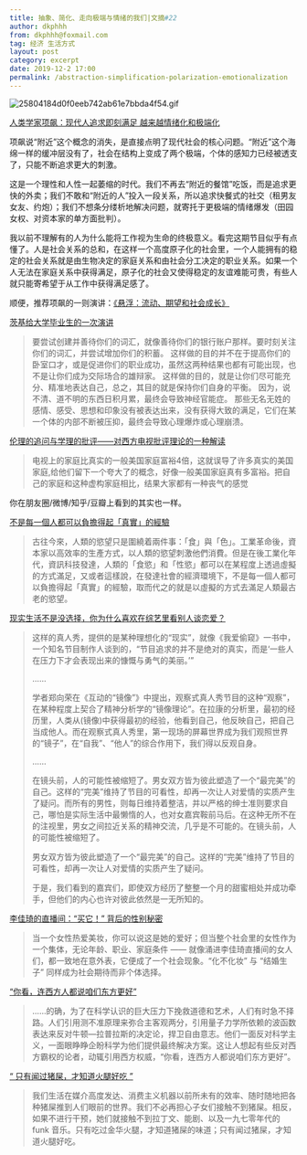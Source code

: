 ```yaml
---
title: 抽象、简化、走向极端与情绪的我们|文摘#22
author: dkphhh
from: dkphhh@foxmail.com
tag: 经济 生活方式
layout: post
category: excerpt
date: 2019-12-2 17:00
permalink: /abstraction-simplification-polarization-emotionalization
---
```


![25804184d0f0eeb742ab61e7bbda4f54.gif](https://i.loli.net/2020/03/02/Cy74KJIFDtBbnlX.gif)

[人类学家项飙：现代人追求即刻满足 越来越情绪化和极端化](https://v.qq.com/x/cover/mzc00200c5sxk4p/o3026pze76s.html?)

项飙说“附近”这个概念的消失，是直接点明了现代社会的核心问题。“附近”这个海绵一样的缓冲层没有了，社会在结构上变成了两个极端，个体的感知力已经被透支了，只能不断追求更大的刺激。

这是一个理性和人性一起萎缩的时代。我们不再去“附近的餐馆”吃饭，而是追求更快的外卖；我们不敢和“附近的人”投入一段关系，所以追求快餐式的社交（租男友女友、约炮）；我们不想条分缕析地解决问题，就寄托于更极端的情绪爆发（田园女权、对资本家的单方面批判）。

我以前不理解有的人为什么能将工作视为生命的终极意义。看完这期节目似乎有点懂了。人是社会关系的总和，在这样一个高度原子化的社会里，一个人能拥有的稳定的社会关系就是由生物决定的家庭关系和由社会分工决定的职业关系。如果一个人无法在家庭关系中获得满足，原子化的社会又使得稳定的友谊难能可贵，有些人就只能寄希望于从工作中获得满足感了。

顺便，推荐项飙的一则演讲：[《悬浮：流动、期望和社会成长》](http://www.qdaily.com/articles/59801.html)

[茨基给大学毕业生的一次演讲](https://mp.weixin.qq.com/s/4Z1bZpxG5ddb1iTTezLQ4A)

> 要尝试创建并善待你们的词汇，就像善待你们的银行账户那样。要时刻关注你们的词汇，并尝试增加你们的积蓄。
> 这样做的目的并不在于提高你们的卧室口才，或是促进你们的职业成功，虽然这两种结果也都有可能出现，也不是让你们成为交际场合的雄辩家。
> 这样做的目的，就是让你们尽可能充分、精准地表达自己，总之，其目的就是保持你们自身的平衡。
> 因为，说不清、道不明的东西日积月累，最终会导致神经官能症。
> 那些无名无姓的感情、感受、思想和印象没有被表达出来，没有获得大致的满足，它们在某一个体的内部不断被压抑，最终会导致心理爆炸或心理崩溃。

[伦理的追问与学理的批评――对西方电视批评理论的一种解读](http://media.people.com.cn/GB/4735364.html)

> 电视上的家庭比真实的一般美国家庭富裕4倍，这就误导了许多真实的美国家庭,给他们留下一个夸大了的概念，好像一般美国家庭真有多富裕。把自己的家庭和这种虚构家庭相比，结果大家都有一种丧气的感觉

你在朋友圈/微博/知乎/豆瓣上看到的其实也一样。

[不是每一個人都可以負擔得起「真實」的經驗](https://matters.news/@yellowcandle/%E6%AC%B2%E6%B1%82%E4%B8%8D%E6%BB%BF%E7%9A%84%E7%B6%93%E6%BF%9F%E5%AD%B8-zdpuAmZxB7ohZpXP4w6csjFY6c2NUCwwKgMUDHR1sypXNwrVk)

> 古往今來，人類的慾望只是圍繞着兩件事：「食」與「色」。工業革命後，資本家以高效率的生產方式，以人類的慾望刺激他們消費。但是在後工業化年代，資訊科技發達，人類的「食慾」和「性慾」都可以在某程度上透過虛擬的方式滿足，又或者這樣說，在發達社會的經濟環境下，不是每一個人都可以負擔得起「真實」的經驗，取而代之的就是以虛擬的方式去滿足人類最古老的慾望。 

[现实生活不是没选择，你为什么喜欢在综艺里看别人谈恋爱？](https://mp.weixin.qq.com/s/YmXNNSak18H4A1Ky1W-Peg)

> 这样的真人秀，提供的是某种理想化的“现实”，就像《我爱偷窥》一书中，一个知名节目制作人谈到的，“节目追求的并不是绝对的真实，而是‘一些人在压力下才会表现出来的慷慨与勇气的美丽。’”
>
> ……
>
> 学者郑向荣在《互动的“镜像”》中提出，观察式真人秀节目的这种“观察”，在某种程度上契合了精神分析学的“镜像理论”。在拉康的分析里，最初的经历里，人类从(镜像)中获得最初的经验，他看到自己，他反映自己，把自己当成他人。而在观察式真人秀里，第一现场的屏幕世界成为我们观照世界的“镜子”，在“自我”、“他人”的综合作用下，我们得以反观自身。 
>
> ……
>
> 在镜头前，人的可能性被缩短了。男女双方皆为彼此塑造了一个“最完美”的自己。这样的“完美”维持了节目的可看性，却再一次让人对爱情的实质产生了疑问。而所有的男性，则每日维持着整洁，并以严格的绅士准则要求自己，哪怕是实际生活中最懒惰的人，也对女嘉宾鞍前马后。在这种无所不在的注视里，男女之间拉近关系的精神交流，几乎是不可能的。在镜头前，人的可能性被缩短了。
>
> 男女双方皆为彼此塑造了一个“最完美”的自己。这样的“完美”维持了节目的可看性，却再一次让人对爱情的实质产生了疑问。
>
> 于是，我们看到的嘉宾们，即使双方经历了整整一个月的甜蜜相处并成功牵手，但他们的内心也许对彼此依然是一无所知的。

[李佳琦的直播间：“买它！” 背后的性别秘密](https://mp.weixin.qq.com/s/A-LWbOpabbh9TqTWpInuQw)

>当一个女性热爱美妆，你可以说这是她的爱好；但当整个社会里的女性作为一个集体，无论年龄、职业、家庭条件 —— 就像涌进李佳琦直播间的女人们，都一致地在意外表，它便成了一个社会现象。“化不化妆” 与 “结婚生子” 同样成为社会期待而非个体选择。

[“你看，连西方人都说咱们东方更好”](https://t.cj.sina.com.cn/articles/view/1410335182/541001ce01900h6j3?from=tech)

> ……的确，为了在科学认识的巨大压力下挽救道德和艺术，人们有时急不择路。人们引用测不准原理来弥合主客观两分，引用量子力学所依赖的波函数表达来反对牛顿—拉普拉斯的决定论，捍卫自由意志。他们一面反对科学主义，一面眼睁睁企盼科学为他们提供最终解决方案。这让人想起有些反对西方霸权的论者，动辄引用西方权威，“你看，连西方人都说咱们东方更好”。 

[“ 只有闻过猪屎，才知道火腿好吃 ”](https://blog.yitianshijie.net/2018/01/29/two-principles/)

>  我们生活在媒介高度发达、消费主义机器以前所未有的效率、随时随地把各种猪屎推到人们眼前的世界。我们不必再担心子女们接触不到猪屎。相反，如果不进行干预，她们就接触不到拉丁文、能剧、以及一九七零年代的 funk 音乐。只有吃过金华火腿，才知道猪屎的味道；只有闻过猪屎，才知道火腿好吃。